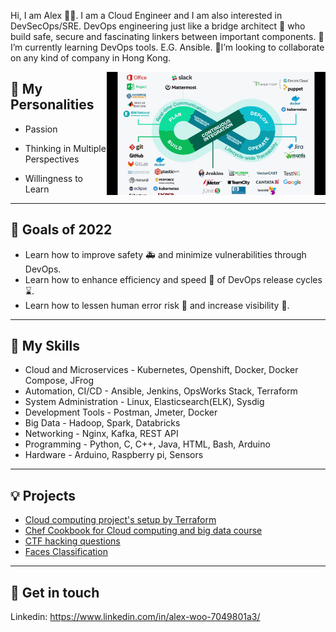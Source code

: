 
Hi, I am Alex :man_technologist:. I am a Cloud Engineer and I am also interested in DevSecOps/SRE. DevOps engineering just like a bridge architect :construction_worker: who build safe, secure and fascinating linkers between important components. 🌱 I’m currently learning DevOps tools. E.G. Ansible. 💞️I’m looking to collaborate on any kind of company in Hong Kong. 

<p>
  <a><img width="350" align='right' src="https://github.com/alexshinningsun/alexshinningsun/blob/main/devops-cycle.gif"></a>
</p>

## 👀 My Personalities

- Passion

- Thinking in Multiple Perspectives

- Willingness to Learn
---
## :dart: Goals of 2022

- Learn how to improve safety :ambulance: and minimize vulnerabilities through DevOps.
- Learn how to enhance efficiency and speed :rocket: of DevOps release cycles :hourglass:.
- Learn how to lessen human error risk :zombie: and increase visibility :telescope:.
---
## :dvd: My Skills
- Cloud and Microservices - Kubernetes, Openshift, Docker, Docker Compose, JFrog
- Automation, CI/CD - Ansible, Jenkins, OpsWorks Stack, Terraform
- System Administration - Linux, Elasticsearch(ELK), Sysdig
- Development Tools - Postman, Jmeter, Docker
- Big Data - Hadoop, Spark, Databricks
- Networking - Nginx, Kafka, REST API
- Programming - Python, C, C++, Java, HTML, Bash, Arduino
- Hardware - Arduino, Raspberry pi, Sensors
---
## 💡 Projects
- [Cloud computing project's setup by Terraform](https://github.com/alexshinningsun/cloud-computing-project)
- [Chef Cookbook for Cloud computing and big data course](https://github.com/alexshinningsun/bigdata_course_cookbook)
- [CTF hacking questions](https://github.com/alexshinningsun/hacking-accessment)
- [Faces Classification](https://github.com/alexshinningsun/Face-classification)
---
## 🔗 Get in touch
  Linkedin: https://www.linkedin.com/in/alex-woo-7049801a3/
<!---
alexshinningsun/alexshinningsun is a ✨ special ✨ repository because its `README.md` (this file) appears on your GitHub profile.
You can click the Preview link to take a look at your changes.
https://github.com/ikatyang/emoji-cheat-sheet/blob/master/README.md
--->
